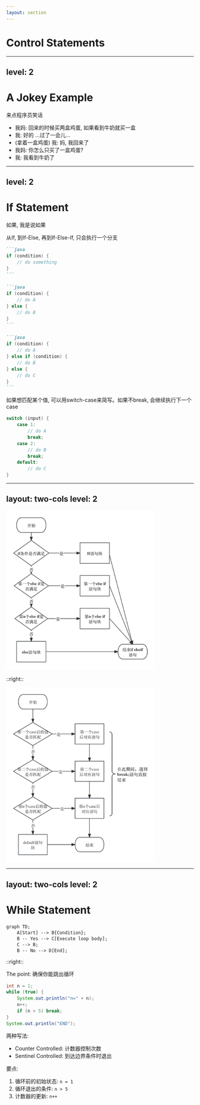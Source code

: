```yaml
---
layout: section
---
```

# Control Statements

---
level: 2
---
# A Jokey Example 
来点程序员笑话

- 我妈: 回来的时候买两盒鸡蛋, 如果看到牛奶就买一盒
- 我: 好的
...过了一会儿...
- (拿着一盒鸡蛋) 我: 妈, 我回来了
- 我妈: 你怎么只买了一盒鸡蛋?
- 我: 我看到牛奶了

---
level: 2
---
# If Statement
如果, 我是说如果

从If, 到If-Else, 再到If-Else-If, 只会执行一个分支

````md magic-move {lines: true}
```java
if (condition) {
    // do something
}
```

```java
if (condition) {
    // do A
} else {
    // do B
}
```

```java
if (condition) {
    // do A
} else if (condition) {
    // do B
} else {
    // do C
}
```
````

<div v-click="4">
如果想匹配某个值, 可以用switch-case来简写。如果不break, 会继续执行下一个case

```java
switch (input) {
    case 1:
        // do A
        break;
    case 2:
        // do B
        break;
    default:
        // do C
}
```
</div>

---
layout: two-cols
level: 2
---

<img src="https://github.com/zhuym1219/java-basic-materials/blob/master/pictures/Part03-ifelse.png?raw=true" width="400"/>

::right::

<img src="https://github.com/zhuym1219/java-basic-materials/blob/master/pictures/Part03-switch.png?raw=true" width="400"/>

---
layout: two-cols
level: 2
---
# While Statement

```mermaid
graph TD;
    A[Start] --> B{Condition};
    B -- Yes --> C[Execute loop body];
    C --> B;
    B -- No --> D[End];
```

::right::

The point: 确保你能跳出循环

```java
int n = 1;
while (true) {
    System.out.println("n=" + n);
    n++;
    if (n > 5) break;
}
System.out.println("END");
```

两种写法:
- Counter Controlled: 计数器控制次数
- Sentinel Controlled: 到达边界条件时退出

要点:
1. 循环前的初始状态: `n = 1`
2. 循环退出的条件: `n > 5`
3. 计数器的更新: `n++`
